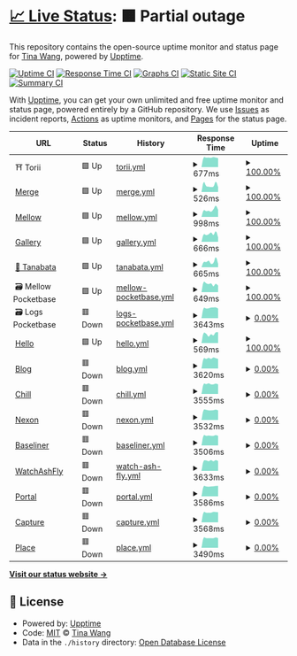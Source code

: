 # [📈 Live Status](https://tinawng.github.io/Upptime): <!--live status--> **🟧 Partial outage**

This repository contains the open-source uptime monitor and status page for [Tina Wang](tina.cafe), powered by [Upptime](https://github.com/upptime/upptime).

[![Uptime CI](https://github.com/tinawng/Upptime/workflows/Uptime%20CI/badge.svg)](https://github.com/tinawng/Upptime/actions?query=workflow%3A%22Uptime+CI%22)
[![Response Time CI](https://github.com/tinawng/Upptime/workflows/Response%20Time%20CI/badge.svg)](https://github.com/tinawng/Upptime/actions?query=workflow%3A%22Response+Time+CI%22)
[![Graphs CI](https://github.com/tinawng/Upptime/workflows/Graphs%20CI/badge.svg)](https://github.com/tinawng/Upptime/actions?query=workflow%3A%22Graphs+CI%22)
[![Static Site CI](https://github.com/tinawng/Upptime/workflows/Static%20Site%20CI/badge.svg)](https://github.com/tinawng/Upptime/actions?query=workflow%3A%22Static+Site+CI%22)
[![Summary CI](https://github.com/tinawng/Upptime/workflows/Summary%20CI/badge.svg)](https://github.com/tinawng/Upptime/actions?query=workflow%3A%22Summary+CI%22)

With [Upptime](https://upptime.js.org), you can get your own unlimited and free uptime monitor and status page, powered entirely by a GitHub repository. We use [Issues](https://github.com/tinawng/Upptime/issues) as incident reports, [Actions](https://github.com/tinawng/Upptime/actions) as uptime monitors, and [Pages](https://tinawng.github.io/Upptime) for the status page.

<!--start: status pages-->
<!-- This summary is generated by Upptime (https://github.com/upptime/upptime) -->
<!-- Do not edit this manually, your changes will be overwritten -->
<!-- prettier-ignore -->
| URL | Status | History | Response Time | Uptime |
| --- | ------ | ------- | ------------- | ------ |
| <img alt="" src="https://icons.duckduckgo.com/ip3/null.ico" height="13"> ⛩️ Torii | 🟩 Up | [torii.yml](https://github.com/tinawng/upptime/commits/HEAD/history/torii.yml) | <details><summary><img alt="Response time graph" src="./graphs/torii/response-time-week.png" height="20"> 677ms</summary><br><a href="https://tinawng.github.io/Upptime/history/torii"><img alt="Response time 726" src="https://img.shields.io/endpoint?url=https%3A%2F%2Fraw.githubusercontent.com%2Ftinawng%2Fupptime%2FHEAD%2Fapi%2Ftorii%2Fresponse-time.json"></a><br><a href="https://tinawng.github.io/Upptime/history/torii"><img alt="24-hour response time 641" src="https://img.shields.io/endpoint?url=https%3A%2F%2Fraw.githubusercontent.com%2Ftinawng%2Fupptime%2FHEAD%2Fapi%2Ftorii%2Fresponse-time-day.json"></a><br><a href="https://tinawng.github.io/Upptime/history/torii"><img alt="7-day response time 677" src="https://img.shields.io/endpoint?url=https%3A%2F%2Fraw.githubusercontent.com%2Ftinawng%2Fupptime%2FHEAD%2Fapi%2Ftorii%2Fresponse-time-week.json"></a><br><a href="https://tinawng.github.io/Upptime/history/torii"><img alt="30-day response time 700" src="https://img.shields.io/endpoint?url=https%3A%2F%2Fraw.githubusercontent.com%2Ftinawng%2Fupptime%2FHEAD%2Fapi%2Ftorii%2Fresponse-time-month.json"></a><br><a href="https://tinawng.github.io/Upptime/history/torii"><img alt="1-year response time 726" src="https://img.shields.io/endpoint?url=https%3A%2F%2Fraw.githubusercontent.com%2Ftinawng%2Fupptime%2FHEAD%2Fapi%2Ftorii%2Fresponse-time-year.json"></a></details> | <details><summary><a href="https://tinawng.github.io/Upptime/history/torii">100.00%</a></summary><a href="https://tinawng.github.io/Upptime/history/torii"><img alt="All-time uptime 87.04%" src="https://img.shields.io/endpoint?url=https%3A%2F%2Fraw.githubusercontent.com%2Ftinawng%2Fupptime%2FHEAD%2Fapi%2Ftorii%2Fuptime.json"></a><br><a href="https://tinawng.github.io/Upptime/history/torii"><img alt="24-hour uptime 100.00%" src="https://img.shields.io/endpoint?url=https%3A%2F%2Fraw.githubusercontent.com%2Ftinawng%2Fupptime%2FHEAD%2Fapi%2Ftorii%2Fuptime-day.json"></a><br><a href="https://tinawng.github.io/Upptime/history/torii"><img alt="7-day uptime 100.00%" src="https://img.shields.io/endpoint?url=https%3A%2F%2Fraw.githubusercontent.com%2Ftinawng%2Fupptime%2FHEAD%2Fapi%2Ftorii%2Fuptime-week.json"></a><br><a href="https://tinawng.github.io/Upptime/history/torii"><img alt="30-day uptime 100.00%" src="https://img.shields.io/endpoint?url=https%3A%2F%2Fraw.githubusercontent.com%2Ftinawng%2Fupptime%2FHEAD%2Fapi%2Ftorii%2Fuptime-month.json"></a><br><a href="https://tinawng.github.io/Upptime/history/torii"><img alt="1-year uptime 87.04%" src="https://img.shields.io/endpoint?url=https%3A%2F%2Fraw.githubusercontent.com%2Ftinawng%2Fupptime%2FHEAD%2Fapi%2Ftorii%2Fuptime-year.json"></a></details>
| <img alt="" src="https://icons.duckduckgo.com/ip3/merge.tina.cafe.ico" height="13"> [Merge](https://merge.tina.cafe/) | 🟩 Up | [merge.yml](https://github.com/tinawng/upptime/commits/HEAD/history/merge.yml) | <details><summary><img alt="Response time graph" src="./graphs/merge/response-time-week.png" height="20"> 526ms</summary><br><a href="https://tinawng.github.io/Upptime/history/merge"><img alt="Response time 668" src="https://img.shields.io/endpoint?url=https%3A%2F%2Fraw.githubusercontent.com%2Ftinawng%2Fupptime%2FHEAD%2Fapi%2Fmerge%2Fresponse-time.json"></a><br><a href="https://tinawng.github.io/Upptime/history/merge"><img alt="24-hour response time 383" src="https://img.shields.io/endpoint?url=https%3A%2F%2Fraw.githubusercontent.com%2Ftinawng%2Fupptime%2FHEAD%2Fapi%2Fmerge%2Fresponse-time-day.json"></a><br><a href="https://tinawng.github.io/Upptime/history/merge"><img alt="7-day response time 526" src="https://img.shields.io/endpoint?url=https%3A%2F%2Fraw.githubusercontent.com%2Ftinawng%2Fupptime%2FHEAD%2Fapi%2Fmerge%2Fresponse-time-week.json"></a><br><a href="https://tinawng.github.io/Upptime/history/merge"><img alt="30-day response time 662" src="https://img.shields.io/endpoint?url=https%3A%2F%2Fraw.githubusercontent.com%2Ftinawng%2Fupptime%2FHEAD%2Fapi%2Fmerge%2Fresponse-time-month.json"></a><br><a href="https://tinawng.github.io/Upptime/history/merge"><img alt="1-year response time 668" src="https://img.shields.io/endpoint?url=https%3A%2F%2Fraw.githubusercontent.com%2Ftinawng%2Fupptime%2FHEAD%2Fapi%2Fmerge%2Fresponse-time-year.json"></a></details> | <details><summary><a href="https://tinawng.github.io/Upptime/history/merge">100.00%</a></summary><a href="https://tinawng.github.io/Upptime/history/merge"><img alt="All-time uptime 99.98%" src="https://img.shields.io/endpoint?url=https%3A%2F%2Fraw.githubusercontent.com%2Ftinawng%2Fupptime%2FHEAD%2Fapi%2Fmerge%2Fuptime.json"></a><br><a href="https://tinawng.github.io/Upptime/history/merge"><img alt="24-hour uptime 100.00%" src="https://img.shields.io/endpoint?url=https%3A%2F%2Fraw.githubusercontent.com%2Ftinawng%2Fupptime%2FHEAD%2Fapi%2Fmerge%2Fuptime-day.json"></a><br><a href="https://tinawng.github.io/Upptime/history/merge"><img alt="7-day uptime 100.00%" src="https://img.shields.io/endpoint?url=https%3A%2F%2Fraw.githubusercontent.com%2Ftinawng%2Fupptime%2FHEAD%2Fapi%2Fmerge%2Fuptime-week.json"></a><br><a href="https://tinawng.github.io/Upptime/history/merge"><img alt="30-day uptime 100.00%" src="https://img.shields.io/endpoint?url=https%3A%2F%2Fraw.githubusercontent.com%2Ftinawng%2Fupptime%2FHEAD%2Fapi%2Fmerge%2Fuptime-month.json"></a><br><a href="https://tinawng.github.io/Upptime/history/merge"><img alt="1-year uptime 99.98%" src="https://img.shields.io/endpoint?url=https%3A%2F%2Fraw.githubusercontent.com%2Ftinawng%2Fupptime%2FHEAD%2Fapi%2Fmerge%2Fuptime-year.json"></a></details>
| <img alt="" src="https://icons.duckduckgo.com/ip3/mellow.tina.cafe.ico" height="13"> [Mellow](https://mellow.tina.cafe/) | 🟩 Up | [mellow.yml](https://github.com/tinawng/upptime/commits/HEAD/history/mellow.yml) | <details><summary><img alt="Response time graph" src="./graphs/mellow/response-time-week.png" height="20"> 998ms</summary><br><a href="https://tinawng.github.io/Upptime/history/mellow"><img alt="Response time 940" src="https://img.shields.io/endpoint?url=https%3A%2F%2Fraw.githubusercontent.com%2Ftinawng%2Fupptime%2FHEAD%2Fapi%2Fmellow%2Fresponse-time.json"></a><br><a href="https://tinawng.github.io/Upptime/history/mellow"><img alt="24-hour response time 997" src="https://img.shields.io/endpoint?url=https%3A%2F%2Fraw.githubusercontent.com%2Ftinawng%2Fupptime%2FHEAD%2Fapi%2Fmellow%2Fresponse-time-day.json"></a><br><a href="https://tinawng.github.io/Upptime/history/mellow"><img alt="7-day response time 998" src="https://img.shields.io/endpoint?url=https%3A%2F%2Fraw.githubusercontent.com%2Ftinawng%2Fupptime%2FHEAD%2Fapi%2Fmellow%2Fresponse-time-week.json"></a><br><a href="https://tinawng.github.io/Upptime/history/mellow"><img alt="30-day response time 1035" src="https://img.shields.io/endpoint?url=https%3A%2F%2Fraw.githubusercontent.com%2Ftinawng%2Fupptime%2FHEAD%2Fapi%2Fmellow%2Fresponse-time-month.json"></a><br><a href="https://tinawng.github.io/Upptime/history/mellow"><img alt="1-year response time 940" src="https://img.shields.io/endpoint?url=https%3A%2F%2Fraw.githubusercontent.com%2Ftinawng%2Fupptime%2FHEAD%2Fapi%2Fmellow%2Fresponse-time-year.json"></a></details> | <details><summary><a href="https://tinawng.github.io/Upptime/history/mellow">100.00%</a></summary><a href="https://tinawng.github.io/Upptime/history/mellow"><img alt="All-time uptime 99.97%" src="https://img.shields.io/endpoint?url=https%3A%2F%2Fraw.githubusercontent.com%2Ftinawng%2Fupptime%2FHEAD%2Fapi%2Fmellow%2Fuptime.json"></a><br><a href="https://tinawng.github.io/Upptime/history/mellow"><img alt="24-hour uptime 100.00%" src="https://img.shields.io/endpoint?url=https%3A%2F%2Fraw.githubusercontent.com%2Ftinawng%2Fupptime%2FHEAD%2Fapi%2Fmellow%2Fuptime-day.json"></a><br><a href="https://tinawng.github.io/Upptime/history/mellow"><img alt="7-day uptime 100.00%" src="https://img.shields.io/endpoint?url=https%3A%2F%2Fraw.githubusercontent.com%2Ftinawng%2Fupptime%2FHEAD%2Fapi%2Fmellow%2Fuptime-week.json"></a><br><a href="https://tinawng.github.io/Upptime/history/mellow"><img alt="30-day uptime 100.00%" src="https://img.shields.io/endpoint?url=https%3A%2F%2Fraw.githubusercontent.com%2Ftinawng%2Fupptime%2FHEAD%2Fapi%2Fmellow%2Fuptime-month.json"></a><br><a href="https://tinawng.github.io/Upptime/history/mellow"><img alt="1-year uptime 99.97%" src="https://img.shields.io/endpoint?url=https%3A%2F%2Fraw.githubusercontent.com%2Ftinawng%2Fupptime%2FHEAD%2Fapi%2Fmellow%2Fuptime-year.json"></a></details>
| <img alt="" src="https://icons.duckduckgo.com/ip3/gallery.tina.cafe.ico" height="13"> [Gallery](https://gallery.tina.cafe/) | 🟩 Up | [gallery.yml](https://github.com/tinawng/upptime/commits/HEAD/history/gallery.yml) | <details><summary><img alt="Response time graph" src="./graphs/gallery/response-time-week.png" height="20"> 666ms</summary><br><a href="https://tinawng.github.io/Upptime/history/gallery"><img alt="Response time 639" src="https://img.shields.io/endpoint?url=https%3A%2F%2Fraw.githubusercontent.com%2Ftinawng%2Fupptime%2FHEAD%2Fapi%2Fgallery%2Fresponse-time.json"></a><br><a href="https://tinawng.github.io/Upptime/history/gallery"><img alt="24-hour response time 384" src="https://img.shields.io/endpoint?url=https%3A%2F%2Fraw.githubusercontent.com%2Ftinawng%2Fupptime%2FHEAD%2Fapi%2Fgallery%2Fresponse-time-day.json"></a><br><a href="https://tinawng.github.io/Upptime/history/gallery"><img alt="7-day response time 666" src="https://img.shields.io/endpoint?url=https%3A%2F%2Fraw.githubusercontent.com%2Ftinawng%2Fupptime%2FHEAD%2Fapi%2Fgallery%2Fresponse-time-week.json"></a><br><a href="https://tinawng.github.io/Upptime/history/gallery"><img alt="30-day response time 633" src="https://img.shields.io/endpoint?url=https%3A%2F%2Fraw.githubusercontent.com%2Ftinawng%2Fupptime%2FHEAD%2Fapi%2Fgallery%2Fresponse-time-month.json"></a><br><a href="https://tinawng.github.io/Upptime/history/gallery"><img alt="1-year response time 639" src="https://img.shields.io/endpoint?url=https%3A%2F%2Fraw.githubusercontent.com%2Ftinawng%2Fupptime%2FHEAD%2Fapi%2Fgallery%2Fresponse-time-year.json"></a></details> | <details><summary><a href="https://tinawng.github.io/Upptime/history/gallery">100.00%</a></summary><a href="https://tinawng.github.io/Upptime/history/gallery"><img alt="All-time uptime 99.97%" src="https://img.shields.io/endpoint?url=https%3A%2F%2Fraw.githubusercontent.com%2Ftinawng%2Fupptime%2FHEAD%2Fapi%2Fgallery%2Fuptime.json"></a><br><a href="https://tinawng.github.io/Upptime/history/gallery"><img alt="24-hour uptime 100.00%" src="https://img.shields.io/endpoint?url=https%3A%2F%2Fraw.githubusercontent.com%2Ftinawng%2Fupptime%2FHEAD%2Fapi%2Fgallery%2Fuptime-day.json"></a><br><a href="https://tinawng.github.io/Upptime/history/gallery"><img alt="7-day uptime 100.00%" src="https://img.shields.io/endpoint?url=https%3A%2F%2Fraw.githubusercontent.com%2Ftinawng%2Fupptime%2FHEAD%2Fapi%2Fgallery%2Fuptime-week.json"></a><br><a href="https://tinawng.github.io/Upptime/history/gallery"><img alt="30-day uptime 100.00%" src="https://img.shields.io/endpoint?url=https%3A%2F%2Fraw.githubusercontent.com%2Ftinawng%2Fupptime%2FHEAD%2Fapi%2Fgallery%2Fuptime-month.json"></a><br><a href="https://tinawng.github.io/Upptime/history/gallery"><img alt="1-year uptime 99.97%" src="https://img.shields.io/endpoint?url=https%3A%2F%2Fraw.githubusercontent.com%2Ftinawng%2Fupptime%2FHEAD%2Fapi%2Fgallery%2Fuptime-year.json"></a></details>
| <img alt="" src="https://icons.duckduckgo.com/ip3/tanabata.tina.cafe.ico" height="13"> [🎋 Tanabata](https://tanabata.tina.cafe/ping) | 🟩 Up | [tanabata.yml](https://github.com/tinawng/upptime/commits/HEAD/history/tanabata.yml) | <details><summary><img alt="Response time graph" src="./graphs/tanabata/response-time-week.png" height="20"> 665ms</summary><br><a href="https://tinawng.github.io/Upptime/history/tanabata"><img alt="Response time 629" src="https://img.shields.io/endpoint?url=https%3A%2F%2Fraw.githubusercontent.com%2Ftinawng%2Fupptime%2FHEAD%2Fapi%2Ftanabata%2Fresponse-time.json"></a><br><a href="https://tinawng.github.io/Upptime/history/tanabata"><img alt="24-hour response time 407" src="https://img.shields.io/endpoint?url=https%3A%2F%2Fraw.githubusercontent.com%2Ftinawng%2Fupptime%2FHEAD%2Fapi%2Ftanabata%2Fresponse-time-day.json"></a><br><a href="https://tinawng.github.io/Upptime/history/tanabata"><img alt="7-day response time 665" src="https://img.shields.io/endpoint?url=https%3A%2F%2Fraw.githubusercontent.com%2Ftinawng%2Fupptime%2FHEAD%2Fapi%2Ftanabata%2Fresponse-time-week.json"></a><br><a href="https://tinawng.github.io/Upptime/history/tanabata"><img alt="30-day response time 630" src="https://img.shields.io/endpoint?url=https%3A%2F%2Fraw.githubusercontent.com%2Ftinawng%2Fupptime%2FHEAD%2Fapi%2Ftanabata%2Fresponse-time-month.json"></a><br><a href="https://tinawng.github.io/Upptime/history/tanabata"><img alt="1-year response time 629" src="https://img.shields.io/endpoint?url=https%3A%2F%2Fraw.githubusercontent.com%2Ftinawng%2Fupptime%2FHEAD%2Fapi%2Ftanabata%2Fresponse-time-year.json"></a></details> | <details><summary><a href="https://tinawng.github.io/Upptime/history/tanabata">100.00%</a></summary><a href="https://tinawng.github.io/Upptime/history/tanabata"><img alt="All-time uptime 96.44%" src="https://img.shields.io/endpoint?url=https%3A%2F%2Fraw.githubusercontent.com%2Ftinawng%2Fupptime%2FHEAD%2Fapi%2Ftanabata%2Fuptime.json"></a><br><a href="https://tinawng.github.io/Upptime/history/tanabata"><img alt="24-hour uptime 100.00%" src="https://img.shields.io/endpoint?url=https%3A%2F%2Fraw.githubusercontent.com%2Ftinawng%2Fupptime%2FHEAD%2Fapi%2Ftanabata%2Fuptime-day.json"></a><br><a href="https://tinawng.github.io/Upptime/history/tanabata"><img alt="7-day uptime 100.00%" src="https://img.shields.io/endpoint?url=https%3A%2F%2Fraw.githubusercontent.com%2Ftinawng%2Fupptime%2FHEAD%2Fapi%2Ftanabata%2Fuptime-week.json"></a><br><a href="https://tinawng.github.io/Upptime/history/tanabata"><img alt="30-day uptime 100.00%" src="https://img.shields.io/endpoint?url=https%3A%2F%2Fraw.githubusercontent.com%2Ftinawng%2Fupptime%2FHEAD%2Fapi%2Ftanabata%2Fuptime-month.json"></a><br><a href="https://tinawng.github.io/Upptime/history/tanabata"><img alt="1-year uptime 96.44%" src="https://img.shields.io/endpoint?url=https%3A%2F%2Fraw.githubusercontent.com%2Ftinawng%2Fupptime%2FHEAD%2Fapi%2Ftanabata%2Fuptime-year.json"></a></details>
| <img alt="" src="https://icons.duckduckgo.com/ip3/null.ico" height="13"> 🗃️ Mellow Pocketbase | 🟩 Up | [mellow-pocketbase.yml](https://github.com/tinawng/upptime/commits/HEAD/history/mellow-pocketbase.yml) | <details><summary><img alt="Response time graph" src="./graphs/mellow-pocketbase/response-time-week.png" height="20"> 649ms</summary><br><a href="https://tinawng.github.io/Upptime/history/mellow-pocketbase"><img alt="Response time 1095" src="https://img.shields.io/endpoint?url=https%3A%2F%2Fraw.githubusercontent.com%2Ftinawng%2Fupptime%2FHEAD%2Fapi%2Fmellow-pocketbase%2Fresponse-time.json"></a><br><a href="https://tinawng.github.io/Upptime/history/mellow-pocketbase"><img alt="24-hour response time 521" src="https://img.shields.io/endpoint?url=https%3A%2F%2Fraw.githubusercontent.com%2Ftinawng%2Fupptime%2FHEAD%2Fapi%2Fmellow-pocketbase%2Fresponse-time-day.json"></a><br><a href="https://tinawng.github.io/Upptime/history/mellow-pocketbase"><img alt="7-day response time 649" src="https://img.shields.io/endpoint?url=https%3A%2F%2Fraw.githubusercontent.com%2Ftinawng%2Fupptime%2FHEAD%2Fapi%2Fmellow-pocketbase%2Fresponse-time-week.json"></a><br><a href="https://tinawng.github.io/Upptime/history/mellow-pocketbase"><img alt="30-day response time 650" src="https://img.shields.io/endpoint?url=https%3A%2F%2Fraw.githubusercontent.com%2Ftinawng%2Fupptime%2FHEAD%2Fapi%2Fmellow-pocketbase%2Fresponse-time-month.json"></a><br><a href="https://tinawng.github.io/Upptime/history/mellow-pocketbase"><img alt="1-year response time 1095" src="https://img.shields.io/endpoint?url=https%3A%2F%2Fraw.githubusercontent.com%2Ftinawng%2Fupptime%2FHEAD%2Fapi%2Fmellow-pocketbase%2Fresponse-time-year.json"></a></details> | <details><summary><a href="https://tinawng.github.io/Upptime/history/mellow-pocketbase">100.00%</a></summary><a href="https://tinawng.github.io/Upptime/history/mellow-pocketbase"><img alt="All-time uptime 94.54%" src="https://img.shields.io/endpoint?url=https%3A%2F%2Fraw.githubusercontent.com%2Ftinawng%2Fupptime%2FHEAD%2Fapi%2Fmellow-pocketbase%2Fuptime.json"></a><br><a href="https://tinawng.github.io/Upptime/history/mellow-pocketbase"><img alt="24-hour uptime 100.00%" src="https://img.shields.io/endpoint?url=https%3A%2F%2Fraw.githubusercontent.com%2Ftinawng%2Fupptime%2FHEAD%2Fapi%2Fmellow-pocketbase%2Fuptime-day.json"></a><br><a href="https://tinawng.github.io/Upptime/history/mellow-pocketbase"><img alt="7-day uptime 100.00%" src="https://img.shields.io/endpoint?url=https%3A%2F%2Fraw.githubusercontent.com%2Ftinawng%2Fupptime%2FHEAD%2Fapi%2Fmellow-pocketbase%2Fuptime-week.json"></a><br><a href="https://tinawng.github.io/Upptime/history/mellow-pocketbase"><img alt="30-day uptime 100.00%" src="https://img.shields.io/endpoint?url=https%3A%2F%2Fraw.githubusercontent.com%2Ftinawng%2Fupptime%2FHEAD%2Fapi%2Fmellow-pocketbase%2Fuptime-month.json"></a><br><a href="https://tinawng.github.io/Upptime/history/mellow-pocketbase"><img alt="1-year uptime 94.54%" src="https://img.shields.io/endpoint?url=https%3A%2F%2Fraw.githubusercontent.com%2Ftinawng%2Fupptime%2FHEAD%2Fapi%2Fmellow-pocketbase%2Fuptime-year.json"></a></details>
| <img alt="" src="https://icons.duckduckgo.com/ip3/null.ico" height="13"> 🗃️ Logs Pocketbase | 🟥 Down | [logs-pocketbase.yml](https://github.com/tinawng/upptime/commits/HEAD/history/logs-pocketbase.yml) | <details><summary><img alt="Response time graph" src="./graphs/logs-pocketbase/response-time-week.png" height="20"> 3643ms</summary><br><a href="https://tinawng.github.io/Upptime/history/logs-pocketbase"><img alt="Response time 1600" src="https://img.shields.io/endpoint?url=https%3A%2F%2Fraw.githubusercontent.com%2Ftinawng%2Fupptime%2FHEAD%2Fapi%2Flogs-pocketbase%2Fresponse-time.json"></a><br><a href="https://tinawng.github.io/Upptime/history/logs-pocketbase"><img alt="24-hour response time 3425" src="https://img.shields.io/endpoint?url=https%3A%2F%2Fraw.githubusercontent.com%2Ftinawng%2Fupptime%2FHEAD%2Fapi%2Flogs-pocketbase%2Fresponse-time-day.json"></a><br><a href="https://tinawng.github.io/Upptime/history/logs-pocketbase"><img alt="7-day response time 3643" src="https://img.shields.io/endpoint?url=https%3A%2F%2Fraw.githubusercontent.com%2Ftinawng%2Fupptime%2FHEAD%2Fapi%2Flogs-pocketbase%2Fresponse-time-week.json"></a><br><a href="https://tinawng.github.io/Upptime/history/logs-pocketbase"><img alt="30-day response time 3671" src="https://img.shields.io/endpoint?url=https%3A%2F%2Fraw.githubusercontent.com%2Ftinawng%2Fupptime%2FHEAD%2Fapi%2Flogs-pocketbase%2Fresponse-time-month.json"></a><br><a href="https://tinawng.github.io/Upptime/history/logs-pocketbase"><img alt="1-year response time 1600" src="https://img.shields.io/endpoint?url=https%3A%2F%2Fraw.githubusercontent.com%2Ftinawng%2Fupptime%2FHEAD%2Fapi%2Flogs-pocketbase%2Fresponse-time-year.json"></a></details> | <details><summary><a href="https://tinawng.github.io/Upptime/history/logs-pocketbase">0.00%</a></summary><a href="https://tinawng.github.io/Upptime/history/logs-pocketbase"><img alt="All-time uptime 75.12%" src="https://img.shields.io/endpoint?url=https%3A%2F%2Fraw.githubusercontent.com%2Ftinawng%2Fupptime%2FHEAD%2Fapi%2Flogs-pocketbase%2Fuptime.json"></a><br><a href="https://tinawng.github.io/Upptime/history/logs-pocketbase"><img alt="24-hour uptime 0.00%" src="https://img.shields.io/endpoint?url=https%3A%2F%2Fraw.githubusercontent.com%2Ftinawng%2Fupptime%2FHEAD%2Fapi%2Flogs-pocketbase%2Fuptime-day.json"></a><br><a href="https://tinawng.github.io/Upptime/history/logs-pocketbase"><img alt="7-day uptime 0.00%" src="https://img.shields.io/endpoint?url=https%3A%2F%2Fraw.githubusercontent.com%2Ftinawng%2Fupptime%2FHEAD%2Fapi%2Flogs-pocketbase%2Fuptime-week.json"></a><br><a href="https://tinawng.github.io/Upptime/history/logs-pocketbase"><img alt="30-day uptime 4.67%" src="https://img.shields.io/endpoint?url=https%3A%2F%2Fraw.githubusercontent.com%2Ftinawng%2Fupptime%2FHEAD%2Fapi%2Flogs-pocketbase%2Fuptime-month.json"></a><br><a href="https://tinawng.github.io/Upptime/history/logs-pocketbase"><img alt="1-year uptime 75.12%" src="https://img.shields.io/endpoint?url=https%3A%2F%2Fraw.githubusercontent.com%2Ftinawng%2Fupptime%2FHEAD%2Fapi%2Flogs-pocketbase%2Fuptime-year.json"></a></details>
| <img alt="" src="https://icons.duckduckgo.com/ip3/www.tina.cafe.ico" height="13"> [Hello](https://www.tina.cafe/) | 🟩 Up | [hello.yml](https://github.com/tinawng/upptime/commits/HEAD/history/hello.yml) | <details><summary><img alt="Response time graph" src="./graphs/hello/response-time-week.png" height="20"> 569ms</summary><br><a href="https://tinawng.github.io/Upptime/history/hello"><img alt="Response time 606" src="https://img.shields.io/endpoint?url=https%3A%2F%2Fraw.githubusercontent.com%2Ftinawng%2Fupptime%2FHEAD%2Fapi%2Fhello%2Fresponse-time.json"></a><br><a href="https://tinawng.github.io/Upptime/history/hello"><img alt="24-hour response time 680" src="https://img.shields.io/endpoint?url=https%3A%2F%2Fraw.githubusercontent.com%2Ftinawng%2Fupptime%2FHEAD%2Fapi%2Fhello%2Fresponse-time-day.json"></a><br><a href="https://tinawng.github.io/Upptime/history/hello"><img alt="7-day response time 569" src="https://img.shields.io/endpoint?url=https%3A%2F%2Fraw.githubusercontent.com%2Ftinawng%2Fupptime%2FHEAD%2Fapi%2Fhello%2Fresponse-time-week.json"></a><br><a href="https://tinawng.github.io/Upptime/history/hello"><img alt="30-day response time 568" src="https://img.shields.io/endpoint?url=https%3A%2F%2Fraw.githubusercontent.com%2Ftinawng%2Fupptime%2FHEAD%2Fapi%2Fhello%2Fresponse-time-month.json"></a><br><a href="https://tinawng.github.io/Upptime/history/hello"><img alt="1-year response time 606" src="https://img.shields.io/endpoint?url=https%3A%2F%2Fraw.githubusercontent.com%2Ftinawng%2Fupptime%2FHEAD%2Fapi%2Fhello%2Fresponse-time-year.json"></a></details> | <details><summary><a href="https://tinawng.github.io/Upptime/history/hello">100.00%</a></summary><a href="https://tinawng.github.io/Upptime/history/hello"><img alt="All-time uptime 99.64%" src="https://img.shields.io/endpoint?url=https%3A%2F%2Fraw.githubusercontent.com%2Ftinawng%2Fupptime%2FHEAD%2Fapi%2Fhello%2Fuptime.json"></a><br><a href="https://tinawng.github.io/Upptime/history/hello"><img alt="24-hour uptime 100.00%" src="https://img.shields.io/endpoint?url=https%3A%2F%2Fraw.githubusercontent.com%2Ftinawng%2Fupptime%2FHEAD%2Fapi%2Fhello%2Fuptime-day.json"></a><br><a href="https://tinawng.github.io/Upptime/history/hello"><img alt="7-day uptime 100.00%" src="https://img.shields.io/endpoint?url=https%3A%2F%2Fraw.githubusercontent.com%2Ftinawng%2Fupptime%2FHEAD%2Fapi%2Fhello%2Fuptime-week.json"></a><br><a href="https://tinawng.github.io/Upptime/history/hello"><img alt="30-day uptime 100.00%" src="https://img.shields.io/endpoint?url=https%3A%2F%2Fraw.githubusercontent.com%2Ftinawng%2Fupptime%2FHEAD%2Fapi%2Fhello%2Fuptime-month.json"></a><br><a href="https://tinawng.github.io/Upptime/history/hello"><img alt="1-year uptime 99.64%" src="https://img.shields.io/endpoint?url=https%3A%2F%2Fraw.githubusercontent.com%2Ftinawng%2Fupptime%2FHEAD%2Fapi%2Fhello%2Fuptime-year.json"></a></details>
| <img alt="" src="https://icons.duckduckgo.com/ip3/blog.tina.cafe.ico" height="13"> [Blog](https://blog.tina.cafe/) | 🟥 Down | [blog.yml](https://github.com/tinawng/upptime/commits/HEAD/history/blog.yml) | <details><summary><img alt="Response time graph" src="./graphs/blog/response-time-week.png" height="20"> 3620ms</summary><br><a href="https://tinawng.github.io/Upptime/history/blog"><img alt="Response time 1231" src="https://img.shields.io/endpoint?url=https%3A%2F%2Fraw.githubusercontent.com%2Ftinawng%2Fupptime%2FHEAD%2Fapi%2Fblog%2Fresponse-time.json"></a><br><a href="https://tinawng.github.io/Upptime/history/blog"><img alt="24-hour response time 3417" src="https://img.shields.io/endpoint?url=https%3A%2F%2Fraw.githubusercontent.com%2Ftinawng%2Fupptime%2FHEAD%2Fapi%2Fblog%2Fresponse-time-day.json"></a><br><a href="https://tinawng.github.io/Upptime/history/blog"><img alt="7-day response time 3620" src="https://img.shields.io/endpoint?url=https%3A%2F%2Fraw.githubusercontent.com%2Ftinawng%2Fupptime%2FHEAD%2Fapi%2Fblog%2Fresponse-time-week.json"></a><br><a href="https://tinawng.github.io/Upptime/history/blog"><img alt="30-day response time 3633" src="https://img.shields.io/endpoint?url=https%3A%2F%2Fraw.githubusercontent.com%2Ftinawng%2Fupptime%2FHEAD%2Fapi%2Fblog%2Fresponse-time-month.json"></a><br><a href="https://tinawng.github.io/Upptime/history/blog"><img alt="1-year response time 1231" src="https://img.shields.io/endpoint?url=https%3A%2F%2Fraw.githubusercontent.com%2Ftinawng%2Fupptime%2FHEAD%2Fapi%2Fblog%2Fresponse-time-year.json"></a></details> | <details><summary><a href="https://tinawng.github.io/Upptime/history/blog">0.00%</a></summary><a href="https://tinawng.github.io/Upptime/history/blog"><img alt="All-time uptime 84.37%" src="https://img.shields.io/endpoint?url=https%3A%2F%2Fraw.githubusercontent.com%2Ftinawng%2Fupptime%2FHEAD%2Fapi%2Fblog%2Fuptime.json"></a><br><a href="https://tinawng.github.io/Upptime/history/blog"><img alt="24-hour uptime 0.00%" src="https://img.shields.io/endpoint?url=https%3A%2F%2Fraw.githubusercontent.com%2Ftinawng%2Fupptime%2FHEAD%2Fapi%2Fblog%2Fuptime-day.json"></a><br><a href="https://tinawng.github.io/Upptime/history/blog"><img alt="7-day uptime 0.00%" src="https://img.shields.io/endpoint?url=https%3A%2F%2Fraw.githubusercontent.com%2Ftinawng%2Fupptime%2FHEAD%2Fapi%2Fblog%2Fuptime-week.json"></a><br><a href="https://tinawng.github.io/Upptime/history/blog"><img alt="30-day uptime 4.67%" src="https://img.shields.io/endpoint?url=https%3A%2F%2Fraw.githubusercontent.com%2Ftinawng%2Fupptime%2FHEAD%2Fapi%2Fblog%2Fuptime-month.json"></a><br><a href="https://tinawng.github.io/Upptime/history/blog"><img alt="1-year uptime 84.37%" src="https://img.shields.io/endpoint?url=https%3A%2F%2Fraw.githubusercontent.com%2Ftinawng%2Fupptime%2FHEAD%2Fapi%2Fblog%2Fuptime-year.json"></a></details>
| <img alt="" src="https://icons.duckduckgo.com/ip3/chill.tina.cafe.ico" height="13"> [Chill](https://chill.tina.cafe/) | 🟥 Down | [chill.yml](https://github.com/tinawng/upptime/commits/HEAD/history/chill.yml) | <details><summary><img alt="Response time graph" src="./graphs/chill/response-time-week.png" height="20"> 3555ms</summary><br><a href="https://tinawng.github.io/Upptime/history/chill"><img alt="Response time 1117" src="https://img.shields.io/endpoint?url=https%3A%2F%2Fraw.githubusercontent.com%2Ftinawng%2Fupptime%2FHEAD%2Fapi%2Fchill%2Fresponse-time.json"></a><br><a href="https://tinawng.github.io/Upptime/history/chill"><img alt="24-hour response time 3414" src="https://img.shields.io/endpoint?url=https%3A%2F%2Fraw.githubusercontent.com%2Ftinawng%2Fupptime%2FHEAD%2Fapi%2Fchill%2Fresponse-time-day.json"></a><br><a href="https://tinawng.github.io/Upptime/history/chill"><img alt="7-day response time 3555" src="https://img.shields.io/endpoint?url=https%3A%2F%2Fraw.githubusercontent.com%2Ftinawng%2Fupptime%2FHEAD%2Fapi%2Fchill%2Fresponse-time-week.json"></a><br><a href="https://tinawng.github.io/Upptime/history/chill"><img alt="30-day response time 3582" src="https://img.shields.io/endpoint?url=https%3A%2F%2Fraw.githubusercontent.com%2Ftinawng%2Fupptime%2FHEAD%2Fapi%2Fchill%2Fresponse-time-month.json"></a><br><a href="https://tinawng.github.io/Upptime/history/chill"><img alt="1-year response time 1117" src="https://img.shields.io/endpoint?url=https%3A%2F%2Fraw.githubusercontent.com%2Ftinawng%2Fupptime%2FHEAD%2Fapi%2Fchill%2Fresponse-time-year.json"></a></details> | <details><summary><a href="https://tinawng.github.io/Upptime/history/chill">0.00%</a></summary><a href="https://tinawng.github.io/Upptime/history/chill"><img alt="All-time uptime 84.37%" src="https://img.shields.io/endpoint?url=https%3A%2F%2Fraw.githubusercontent.com%2Ftinawng%2Fupptime%2FHEAD%2Fapi%2Fchill%2Fuptime.json"></a><br><a href="https://tinawng.github.io/Upptime/history/chill"><img alt="24-hour uptime 0.00%" src="https://img.shields.io/endpoint?url=https%3A%2F%2Fraw.githubusercontent.com%2Ftinawng%2Fupptime%2FHEAD%2Fapi%2Fchill%2Fuptime-day.json"></a><br><a href="https://tinawng.github.io/Upptime/history/chill"><img alt="7-day uptime 0.00%" src="https://img.shields.io/endpoint?url=https%3A%2F%2Fraw.githubusercontent.com%2Ftinawng%2Fupptime%2FHEAD%2Fapi%2Fchill%2Fuptime-week.json"></a><br><a href="https://tinawng.github.io/Upptime/history/chill"><img alt="30-day uptime 4.67%" src="https://img.shields.io/endpoint?url=https%3A%2F%2Fraw.githubusercontent.com%2Ftinawng%2Fupptime%2FHEAD%2Fapi%2Fchill%2Fuptime-month.json"></a><br><a href="https://tinawng.github.io/Upptime/history/chill"><img alt="1-year uptime 84.37%" src="https://img.shields.io/endpoint?url=https%3A%2F%2Fraw.githubusercontent.com%2Ftinawng%2Fupptime%2FHEAD%2Fapi%2Fchill%2Fuptime-year.json"></a></details>
| <img alt="" src="https://icons.duckduckgo.com/ip3/nexon.tina.cafe.ico" height="13"> [Nexon](https://nexon.tina.cafe/) | 🟥 Down | [nexon.yml](https://github.com/tinawng/upptime/commits/HEAD/history/nexon.yml) | <details><summary><img alt="Response time graph" src="./graphs/nexon/response-time-week.png" height="20"> 3532ms</summary><br><a href="https://tinawng.github.io/Upptime/history/nexon"><img alt="Response time 1165" src="https://img.shields.io/endpoint?url=https%3A%2F%2Fraw.githubusercontent.com%2Ftinawng%2Fupptime%2FHEAD%2Fapi%2Fnexon%2Fresponse-time.json"></a><br><a href="https://tinawng.github.io/Upptime/history/nexon"><img alt="24-hour response time 3422" src="https://img.shields.io/endpoint?url=https%3A%2F%2Fraw.githubusercontent.com%2Ftinawng%2Fupptime%2FHEAD%2Fapi%2Fnexon%2Fresponse-time-day.json"></a><br><a href="https://tinawng.github.io/Upptime/history/nexon"><img alt="7-day response time 3532" src="https://img.shields.io/endpoint?url=https%3A%2F%2Fraw.githubusercontent.com%2Ftinawng%2Fupptime%2FHEAD%2Fapi%2Fnexon%2Fresponse-time-week.json"></a><br><a href="https://tinawng.github.io/Upptime/history/nexon"><img alt="30-day response time 3592" src="https://img.shields.io/endpoint?url=https%3A%2F%2Fraw.githubusercontent.com%2Ftinawng%2Fupptime%2FHEAD%2Fapi%2Fnexon%2Fresponse-time-month.json"></a><br><a href="https://tinawng.github.io/Upptime/history/nexon"><img alt="1-year response time 1165" src="https://img.shields.io/endpoint?url=https%3A%2F%2Fraw.githubusercontent.com%2Ftinawng%2Fupptime%2FHEAD%2Fapi%2Fnexon%2Fresponse-time-year.json"></a></details> | <details><summary><a href="https://tinawng.github.io/Upptime/history/nexon">0.00%</a></summary><a href="https://tinawng.github.io/Upptime/history/nexon"><img alt="All-time uptime 84.37%" src="https://img.shields.io/endpoint?url=https%3A%2F%2Fraw.githubusercontent.com%2Ftinawng%2Fupptime%2FHEAD%2Fapi%2Fnexon%2Fuptime.json"></a><br><a href="https://tinawng.github.io/Upptime/history/nexon"><img alt="24-hour uptime 0.00%" src="https://img.shields.io/endpoint?url=https%3A%2F%2Fraw.githubusercontent.com%2Ftinawng%2Fupptime%2FHEAD%2Fapi%2Fnexon%2Fuptime-day.json"></a><br><a href="https://tinawng.github.io/Upptime/history/nexon"><img alt="7-day uptime 0.00%" src="https://img.shields.io/endpoint?url=https%3A%2F%2Fraw.githubusercontent.com%2Ftinawng%2Fupptime%2FHEAD%2Fapi%2Fnexon%2Fuptime-week.json"></a><br><a href="https://tinawng.github.io/Upptime/history/nexon"><img alt="30-day uptime 4.67%" src="https://img.shields.io/endpoint?url=https%3A%2F%2Fraw.githubusercontent.com%2Ftinawng%2Fupptime%2FHEAD%2Fapi%2Fnexon%2Fuptime-month.json"></a><br><a href="https://tinawng.github.io/Upptime/history/nexon"><img alt="1-year uptime 84.37%" src="https://img.shields.io/endpoint?url=https%3A%2F%2Fraw.githubusercontent.com%2Ftinawng%2Fupptime%2FHEAD%2Fapi%2Fnexon%2Fuptime-year.json"></a></details>
| <img alt="" src="https://icons.duckduckgo.com/ip3/baseliner.tina.cafe.ico" height="13"> [Baseliner](https://baseliner.tina.cafe/) | 🟥 Down | [baseliner.yml](https://github.com/tinawng/upptime/commits/HEAD/history/baseliner.yml) | <details><summary><img alt="Response time graph" src="./graphs/baseliner/response-time-week.png" height="20"> 3506ms</summary><br><a href="https://tinawng.github.io/Upptime/history/baseliner"><img alt="Response time 1049" src="https://img.shields.io/endpoint?url=https%3A%2F%2Fraw.githubusercontent.com%2Ftinawng%2Fupptime%2FHEAD%2Fapi%2Fbaseliner%2Fresponse-time.json"></a><br><a href="https://tinawng.github.io/Upptime/history/baseliner"><img alt="24-hour response time 3418" src="https://img.shields.io/endpoint?url=https%3A%2F%2Fraw.githubusercontent.com%2Ftinawng%2Fupptime%2FHEAD%2Fapi%2Fbaseliner%2Fresponse-time-day.json"></a><br><a href="https://tinawng.github.io/Upptime/history/baseliner"><img alt="7-day response time 3506" src="https://img.shields.io/endpoint?url=https%3A%2F%2Fraw.githubusercontent.com%2Ftinawng%2Fupptime%2FHEAD%2Fapi%2Fbaseliner%2Fresponse-time-week.json"></a><br><a href="https://tinawng.github.io/Upptime/history/baseliner"><img alt="30-day response time 3573" src="https://img.shields.io/endpoint?url=https%3A%2F%2Fraw.githubusercontent.com%2Ftinawng%2Fupptime%2FHEAD%2Fapi%2Fbaseliner%2Fresponse-time-month.json"></a><br><a href="https://tinawng.github.io/Upptime/history/baseliner"><img alt="1-year response time 1049" src="https://img.shields.io/endpoint?url=https%3A%2F%2Fraw.githubusercontent.com%2Ftinawng%2Fupptime%2FHEAD%2Fapi%2Fbaseliner%2Fresponse-time-year.json"></a></details> | <details><summary><a href="https://tinawng.github.io/Upptime/history/baseliner">0.00%</a></summary><a href="https://tinawng.github.io/Upptime/history/baseliner"><img alt="All-time uptime 84.37%" src="https://img.shields.io/endpoint?url=https%3A%2F%2Fraw.githubusercontent.com%2Ftinawng%2Fupptime%2FHEAD%2Fapi%2Fbaseliner%2Fuptime.json"></a><br><a href="https://tinawng.github.io/Upptime/history/baseliner"><img alt="24-hour uptime 0.00%" src="https://img.shields.io/endpoint?url=https%3A%2F%2Fraw.githubusercontent.com%2Ftinawng%2Fupptime%2FHEAD%2Fapi%2Fbaseliner%2Fuptime-day.json"></a><br><a href="https://tinawng.github.io/Upptime/history/baseliner"><img alt="7-day uptime 0.00%" src="https://img.shields.io/endpoint?url=https%3A%2F%2Fraw.githubusercontent.com%2Ftinawng%2Fupptime%2FHEAD%2Fapi%2Fbaseliner%2Fuptime-week.json"></a><br><a href="https://tinawng.github.io/Upptime/history/baseliner"><img alt="30-day uptime 4.67%" src="https://img.shields.io/endpoint?url=https%3A%2F%2Fraw.githubusercontent.com%2Ftinawng%2Fupptime%2FHEAD%2Fapi%2Fbaseliner%2Fuptime-month.json"></a><br><a href="https://tinawng.github.io/Upptime/history/baseliner"><img alt="1-year uptime 84.37%" src="https://img.shields.io/endpoint?url=https%3A%2F%2Fraw.githubusercontent.com%2Ftinawng%2Fupptime%2FHEAD%2Fapi%2Fbaseliner%2Fuptime-year.json"></a></details>
| <img alt="" src="https://icons.duckduckgo.com/ip3/watchashfly.tina.cafe.ico" height="13"> [WatchAshFly](https://watchashfly.tina.cafe/) | 🟥 Down | [watch-ash-fly.yml](https://github.com/tinawng/upptime/commits/HEAD/history/watch-ash-fly.yml) | <details><summary><img alt="Response time graph" src="./graphs/watch-ash-fly/response-time-week.png" height="20"> 3633ms</summary><br><a href="https://tinawng.github.io/Upptime/history/watch-ash-fly"><img alt="Response time 1043" src="https://img.shields.io/endpoint?url=https%3A%2F%2Fraw.githubusercontent.com%2Ftinawng%2Fupptime%2FHEAD%2Fapi%2Fwatch-ash-fly%2Fresponse-time.json"></a><br><a href="https://tinawng.github.io/Upptime/history/watch-ash-fly"><img alt="24-hour response time 3515" src="https://img.shields.io/endpoint?url=https%3A%2F%2Fraw.githubusercontent.com%2Ftinawng%2Fupptime%2FHEAD%2Fapi%2Fwatch-ash-fly%2Fresponse-time-day.json"></a><br><a href="https://tinawng.github.io/Upptime/history/watch-ash-fly"><img alt="7-day response time 3633" src="https://img.shields.io/endpoint?url=https%3A%2F%2Fraw.githubusercontent.com%2Ftinawng%2Fupptime%2FHEAD%2Fapi%2Fwatch-ash-fly%2Fresponse-time-week.json"></a><br><a href="https://tinawng.github.io/Upptime/history/watch-ash-fly"><img alt="30-day response time 3632" src="https://img.shields.io/endpoint?url=https%3A%2F%2Fraw.githubusercontent.com%2Ftinawng%2Fupptime%2FHEAD%2Fapi%2Fwatch-ash-fly%2Fresponse-time-month.json"></a><br><a href="https://tinawng.github.io/Upptime/history/watch-ash-fly"><img alt="1-year response time 1043" src="https://img.shields.io/endpoint?url=https%3A%2F%2Fraw.githubusercontent.com%2Ftinawng%2Fupptime%2FHEAD%2Fapi%2Fwatch-ash-fly%2Fresponse-time-year.json"></a></details> | <details><summary><a href="https://tinawng.github.io/Upptime/history/watch-ash-fly">0.00%</a></summary><a href="https://tinawng.github.io/Upptime/history/watch-ash-fly"><img alt="All-time uptime 84.37%" src="https://img.shields.io/endpoint?url=https%3A%2F%2Fraw.githubusercontent.com%2Ftinawng%2Fupptime%2FHEAD%2Fapi%2Fwatch-ash-fly%2Fuptime.json"></a><br><a href="https://tinawng.github.io/Upptime/history/watch-ash-fly"><img alt="24-hour uptime 0.00%" src="https://img.shields.io/endpoint?url=https%3A%2F%2Fraw.githubusercontent.com%2Ftinawng%2Fupptime%2FHEAD%2Fapi%2Fwatch-ash-fly%2Fuptime-day.json"></a><br><a href="https://tinawng.github.io/Upptime/history/watch-ash-fly"><img alt="7-day uptime 0.00%" src="https://img.shields.io/endpoint?url=https%3A%2F%2Fraw.githubusercontent.com%2Ftinawng%2Fupptime%2FHEAD%2Fapi%2Fwatch-ash-fly%2Fuptime-week.json"></a><br><a href="https://tinawng.github.io/Upptime/history/watch-ash-fly"><img alt="30-day uptime 4.67%" src="https://img.shields.io/endpoint?url=https%3A%2F%2Fraw.githubusercontent.com%2Ftinawng%2Fupptime%2FHEAD%2Fapi%2Fwatch-ash-fly%2Fuptime-month.json"></a><br><a href="https://tinawng.github.io/Upptime/history/watch-ash-fly"><img alt="1-year uptime 84.37%" src="https://img.shields.io/endpoint?url=https%3A%2F%2Fraw.githubusercontent.com%2Ftinawng%2Fupptime%2FHEAD%2Fapi%2Fwatch-ash-fly%2Fuptime-year.json"></a></details>
| <img alt="" src="https://icons.duckduckgo.com/ip3/portal.tina.cafe.ico" height="13"> [Portal](https://portal.tina.cafe/) | 🟥 Down | [portal.yml](https://github.com/tinawng/upptime/commits/HEAD/history/portal.yml) | <details><summary><img alt="Response time graph" src="./graphs/portal/response-time-week.png" height="20"> 3586ms</summary><br><a href="https://tinawng.github.io/Upptime/history/portal"><img alt="Response time 1039" src="https://img.shields.io/endpoint?url=https%3A%2F%2Fraw.githubusercontent.com%2Ftinawng%2Fupptime%2FHEAD%2Fapi%2Fportal%2Fresponse-time.json"></a><br><a href="https://tinawng.github.io/Upptime/history/portal"><img alt="24-hour response time 3732" src="https://img.shields.io/endpoint?url=https%3A%2F%2Fraw.githubusercontent.com%2Ftinawng%2Fupptime%2FHEAD%2Fapi%2Fportal%2Fresponse-time-day.json"></a><br><a href="https://tinawng.github.io/Upptime/history/portal"><img alt="7-day response time 3586" src="https://img.shields.io/endpoint?url=https%3A%2F%2Fraw.githubusercontent.com%2Ftinawng%2Fupptime%2FHEAD%2Fapi%2Fportal%2Fresponse-time-week.json"></a><br><a href="https://tinawng.github.io/Upptime/history/portal"><img alt="30-day response time 3588" src="https://img.shields.io/endpoint?url=https%3A%2F%2Fraw.githubusercontent.com%2Ftinawng%2Fupptime%2FHEAD%2Fapi%2Fportal%2Fresponse-time-month.json"></a><br><a href="https://tinawng.github.io/Upptime/history/portal"><img alt="1-year response time 1039" src="https://img.shields.io/endpoint?url=https%3A%2F%2Fraw.githubusercontent.com%2Ftinawng%2Fupptime%2FHEAD%2Fapi%2Fportal%2Fresponse-time-year.json"></a></details> | <details><summary><a href="https://tinawng.github.io/Upptime/history/portal">0.00%</a></summary><a href="https://tinawng.github.io/Upptime/history/portal"><img alt="All-time uptime 84.37%" src="https://img.shields.io/endpoint?url=https%3A%2F%2Fraw.githubusercontent.com%2Ftinawng%2Fupptime%2FHEAD%2Fapi%2Fportal%2Fuptime.json"></a><br><a href="https://tinawng.github.io/Upptime/history/portal"><img alt="24-hour uptime 0.00%" src="https://img.shields.io/endpoint?url=https%3A%2F%2Fraw.githubusercontent.com%2Ftinawng%2Fupptime%2FHEAD%2Fapi%2Fportal%2Fuptime-day.json"></a><br><a href="https://tinawng.github.io/Upptime/history/portal"><img alt="7-day uptime 0.00%" src="https://img.shields.io/endpoint?url=https%3A%2F%2Fraw.githubusercontent.com%2Ftinawng%2Fupptime%2FHEAD%2Fapi%2Fportal%2Fuptime-week.json"></a><br><a href="https://tinawng.github.io/Upptime/history/portal"><img alt="30-day uptime 4.67%" src="https://img.shields.io/endpoint?url=https%3A%2F%2Fraw.githubusercontent.com%2Ftinawng%2Fupptime%2FHEAD%2Fapi%2Fportal%2Fuptime-month.json"></a><br><a href="https://tinawng.github.io/Upptime/history/portal"><img alt="1-year uptime 84.37%" src="https://img.shields.io/endpoint?url=https%3A%2F%2Fraw.githubusercontent.com%2Ftinawng%2Fupptime%2FHEAD%2Fapi%2Fportal%2Fuptime-year.json"></a></details>
| <img alt="" src="https://icons.duckduckgo.com/ip3/capture.tina.cafe.ico" height="13"> [Capture](https://capture.tina.cafe/) | 🟥 Down | [capture.yml](https://github.com/tinawng/upptime/commits/HEAD/history/capture.yml) | <details><summary><img alt="Response time graph" src="./graphs/capture/response-time-week.png" height="20"> 3568ms</summary><br><a href="https://tinawng.github.io/Upptime/history/capture"><img alt="Response time 1030" src="https://img.shields.io/endpoint?url=https%3A%2F%2Fraw.githubusercontent.com%2Ftinawng%2Fupptime%2FHEAD%2Fapi%2Fcapture%2Fresponse-time.json"></a><br><a href="https://tinawng.github.io/Upptime/history/capture"><img alt="24-hour response time 3609" src="https://img.shields.io/endpoint?url=https%3A%2F%2Fraw.githubusercontent.com%2Ftinawng%2Fupptime%2FHEAD%2Fapi%2Fcapture%2Fresponse-time-day.json"></a><br><a href="https://tinawng.github.io/Upptime/history/capture"><img alt="7-day response time 3568" src="https://img.shields.io/endpoint?url=https%3A%2F%2Fraw.githubusercontent.com%2Ftinawng%2Fupptime%2FHEAD%2Fapi%2Fcapture%2Fresponse-time-week.json"></a><br><a href="https://tinawng.github.io/Upptime/history/capture"><img alt="30-day response time 3559" src="https://img.shields.io/endpoint?url=https%3A%2F%2Fraw.githubusercontent.com%2Ftinawng%2Fupptime%2FHEAD%2Fapi%2Fcapture%2Fresponse-time-month.json"></a><br><a href="https://tinawng.github.io/Upptime/history/capture"><img alt="1-year response time 1030" src="https://img.shields.io/endpoint?url=https%3A%2F%2Fraw.githubusercontent.com%2Ftinawng%2Fupptime%2FHEAD%2Fapi%2Fcapture%2Fresponse-time-year.json"></a></details> | <details><summary><a href="https://tinawng.github.io/Upptime/history/capture">0.00%</a></summary><a href="https://tinawng.github.io/Upptime/history/capture"><img alt="All-time uptime 84.37%" src="https://img.shields.io/endpoint?url=https%3A%2F%2Fraw.githubusercontent.com%2Ftinawng%2Fupptime%2FHEAD%2Fapi%2Fcapture%2Fuptime.json"></a><br><a href="https://tinawng.github.io/Upptime/history/capture"><img alt="24-hour uptime 0.00%" src="https://img.shields.io/endpoint?url=https%3A%2F%2Fraw.githubusercontent.com%2Ftinawng%2Fupptime%2FHEAD%2Fapi%2Fcapture%2Fuptime-day.json"></a><br><a href="https://tinawng.github.io/Upptime/history/capture"><img alt="7-day uptime 0.00%" src="https://img.shields.io/endpoint?url=https%3A%2F%2Fraw.githubusercontent.com%2Ftinawng%2Fupptime%2FHEAD%2Fapi%2Fcapture%2Fuptime-week.json"></a><br><a href="https://tinawng.github.io/Upptime/history/capture"><img alt="30-day uptime 4.67%" src="https://img.shields.io/endpoint?url=https%3A%2F%2Fraw.githubusercontent.com%2Ftinawng%2Fupptime%2FHEAD%2Fapi%2Fcapture%2Fuptime-month.json"></a><br><a href="https://tinawng.github.io/Upptime/history/capture"><img alt="1-year uptime 84.37%" src="https://img.shields.io/endpoint?url=https%3A%2F%2Fraw.githubusercontent.com%2Ftinawng%2Fupptime%2FHEAD%2Fapi%2Fcapture%2Fuptime-year.json"></a></details>
| <img alt="" src="https://icons.duckduckgo.com/ip3/place.tina.cafe.ico" height="13"> [Place](https://place.tina.cafe/) | 🟥 Down | [place.yml](https://github.com/tinawng/upptime/commits/HEAD/history/place.yml) | <details><summary><img alt="Response time graph" src="./graphs/place/response-time-week.png" height="20"> 3490ms</summary><br><a href="https://tinawng.github.io/Upptime/history/place"><img alt="Response time 1022" src="https://img.shields.io/endpoint?url=https%3A%2F%2Fraw.githubusercontent.com%2Ftinawng%2Fupptime%2FHEAD%2Fapi%2Fplace%2Fresponse-time.json"></a><br><a href="https://tinawng.github.io/Upptime/history/place"><img alt="24-hour response time 3418" src="https://img.shields.io/endpoint?url=https%3A%2F%2Fraw.githubusercontent.com%2Ftinawng%2Fupptime%2FHEAD%2Fapi%2Fplace%2Fresponse-time-day.json"></a><br><a href="https://tinawng.github.io/Upptime/history/place"><img alt="7-day response time 3490" src="https://img.shields.io/endpoint?url=https%3A%2F%2Fraw.githubusercontent.com%2Ftinawng%2Fupptime%2FHEAD%2Fapi%2Fplace%2Fresponse-time-week.json"></a><br><a href="https://tinawng.github.io/Upptime/history/place"><img alt="30-day response time 3568" src="https://img.shields.io/endpoint?url=https%3A%2F%2Fraw.githubusercontent.com%2Ftinawng%2Fupptime%2FHEAD%2Fapi%2Fplace%2Fresponse-time-month.json"></a><br><a href="https://tinawng.github.io/Upptime/history/place"><img alt="1-year response time 1022" src="https://img.shields.io/endpoint?url=https%3A%2F%2Fraw.githubusercontent.com%2Ftinawng%2Fupptime%2FHEAD%2Fapi%2Fplace%2Fresponse-time-year.json"></a></details> | <details><summary><a href="https://tinawng.github.io/Upptime/history/place">0.00%</a></summary><a href="https://tinawng.github.io/Upptime/history/place"><img alt="All-time uptime 84.37%" src="https://img.shields.io/endpoint?url=https%3A%2F%2Fraw.githubusercontent.com%2Ftinawng%2Fupptime%2FHEAD%2Fapi%2Fplace%2Fuptime.json"></a><br><a href="https://tinawng.github.io/Upptime/history/place"><img alt="24-hour uptime 0.00%" src="https://img.shields.io/endpoint?url=https%3A%2F%2Fraw.githubusercontent.com%2Ftinawng%2Fupptime%2FHEAD%2Fapi%2Fplace%2Fuptime-day.json"></a><br><a href="https://tinawng.github.io/Upptime/history/place"><img alt="7-day uptime 0.00%" src="https://img.shields.io/endpoint?url=https%3A%2F%2Fraw.githubusercontent.com%2Ftinawng%2Fupptime%2FHEAD%2Fapi%2Fplace%2Fuptime-week.json"></a><br><a href="https://tinawng.github.io/Upptime/history/place"><img alt="30-day uptime 4.67%" src="https://img.shields.io/endpoint?url=https%3A%2F%2Fraw.githubusercontent.com%2Ftinawng%2Fupptime%2FHEAD%2Fapi%2Fplace%2Fuptime-month.json"></a><br><a href="https://tinawng.github.io/Upptime/history/place"><img alt="1-year uptime 84.37%" src="https://img.shields.io/endpoint?url=https%3A%2F%2Fraw.githubusercontent.com%2Ftinawng%2Fupptime%2FHEAD%2Fapi%2Fplace%2Fuptime-year.json"></a></details>

<!--end: status pages-->

[**Visit our status website →**](https://tinawng.github.io/Upptime)

## 📄 License

- Powered by: [Upptime](https://github.com/upptime/upptime)
- Code: [MIT](./LICENSE) © [Tina Wang](tina.cafe)
- Data in the `./history` directory: [Open Database License](https://opendatacommons.org/licenses/odbl/1-0/)
